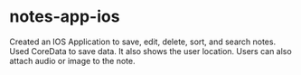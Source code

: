 # notes-app-ios
Created an IOS Application to save, edit, delete, sort, and search notes. Used CoreData to save data. It also shows the user location. Users can also attach audio or image to the note.
